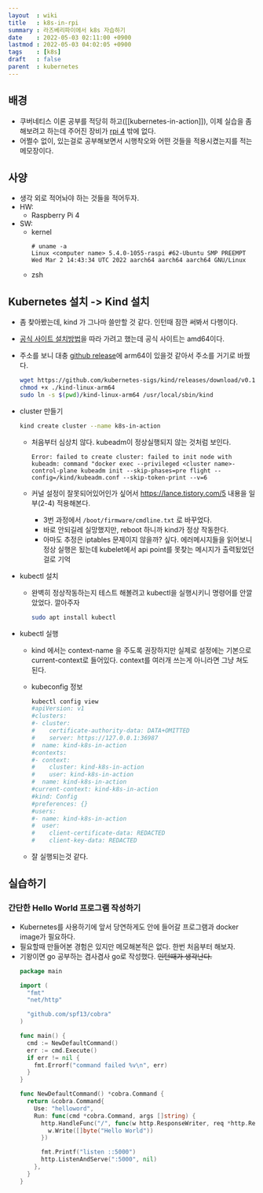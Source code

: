 ```yaml
---
layout  : wiki
title   : k8s-in-rpi
summary : 라즈베리파이에서 k8s 자습하기
date    : 2022-05-03 02:11:00 +0900
lastmod : 2022-05-03 04:02:05 +0900
tags    : [k8s]
draft   : false
parent  : kubernetes
---
```


## 배경
- 쿠버네티스 이론 공부를 적당히 하고([[kubernetes-in-action]]), 이제 실습을 좀 해보려고 하는데 주어진 장비가 [rpi 4](https://www.raspberrypi.com/products/raspberry-pi-4-model-b/) 밖에 없다.
- 어쩔수 없이, 있는걸로 공부해보면서 시행착오와 어떤 것들을 적용시켰는지를 적는 메모장이다.

## 사양
- 생각 외로 적어놔야 하는 것들을 적어두자.
- HW:
  - Raspberry Pi 4
- SW:
  - kernel
    ```
    # uname -a
    Linux <computer name> 5.4.0-1055-raspi #62-Ubuntu SMP PREEMPT Wed Mar 2 14:43:34 UTC 2022 aarch64 aarch64 aarch64 GNU/Linux
    ```
  - zsh

## Kubernetes 설치 -> Kind 설치
- 좀 찾아봤는데, kind 가 그나마 쓸만할 것 같다. 인턴때 잠깐 써봐서 다행이다.
- [공식 사이트 설치방법](https://kind.sigs.k8s.io/docs/user/quick-start/#installation)을 따라 가려고 했는데 공식 사이트는 amd64이다.
- 주소를 보니 대충 [github release](https://github.com/kubernetes-sigs/kind/releases/)에 arm64이 있을것 같아서 주소를 거기로 바꿨다.

  ```bash
  wget https://github.com/kubernetes-sigs/kind/releases/download/v0.12.0/kind-linux-arm64
  chmod +x ./kind-linux-arm64
  sudo ln -s $(pwd)/kind-linux-arm64 /usr/local/sbin/kind
  ```

- cluster 만들기

  ```bash
  kind create cluster --name k8s-in-action
  ```
  - 처음부터 심상치 않다. kubeadm이 정상실행되지 않는 것처럼 보인다.

    ```
    Error: failed to create cluster: failed to init node with kubeadm: command "docker exec --privileged <cluster name>-control-plane kubeadm init --skip-phases=pre flight --config=/kind/kubeadm.conf --skip-token-print --v=6
    ```

  - 커널 설정이 잘못되어있어인가 싶어서 https://lance.tistory.com/5 내용을 일부(2-4) 적용해본다.
    - 3번 과정에서 `/boot/firmware/cmdline.txt` 로 바꾸었다.
    - 바로 안되길레 실망했지만, reboot 하니까 kind가 정상 작동한다.
    - 아마도 추정은 iptables 문제이지 않을까? 싶다. 에러메시지들을 읽어보니 정상 실행은 됬는데 kubelet에서 api point를 못찾는 메시지가 출력됬었던걸로 기억

- kubectl 설치
  - 완벽히 정상작동하는지 테스트 해볼려고 kubectl을 실행시키니 명령어를 안깔았었다. 깔아주자

    ```bash
    sudo apt install kubectl
    ```

- kubectl 실행
  - kind 에서는 context-name 을 주도록 권장하지만 실제로 설정에는 기본으로 current-context로 들어있다. context를 여러개 쓰는게 아니라면 그냥 쳐도 된다.
  - kubeconfig 정보

    ```bash
    kubectl config view
    #apiVersion: v1
    #clusters:
    #- cluster:
    #    certificate-authority-data: DATA+OMITTED
    #    server: https://127.0.0.1:36987
    #  name: kind-k8s-in-action
    #contexts:
    #- context:
    #    cluster: kind-k8s-in-action
    #    user: kind-k8s-in-action
    #  name: kind-k8s-in-action
    #current-context: kind-k8s-in-action
    #kind: Config
    #preferences: {}
    #users:
    #- name: kind-k8s-in-action
    #  user:
    #    client-certificate-data: REDACTED
    #    client-key-data: REDACTED
    ```

  - 잘 실행되는것 같다.

## 실습하기
### 간단한 Hello World 프로그램 작성하기
- Kubernetes를 사용하기에 앞서 당연하게도 안에 들어갈 프로그램과 docker image가 필요하다.
- 필요할때 만들어본 경험은 있지만 메모해본적은 없다. 한번 처음부터 해보자.
- 기왕이면 go 공부하는 겸사겸사 go로 작성했다. ~~인턴때가 생각난다.~~
  ```go
  package main

  import (
    "fmt"
    "net/http"

    "github.com/spf13/cobra"
  )

  func main() {
    cmd := NewDefaultCommand()
    err := cmd.Execute()
    if err != nil {
      fmt.Errorf("command failed %v\n", err)
    }
  }

  func NewDefaultCommand() *cobra.Command {
    return &cobra.Command{
      Use: "helloword",
      Run: func(cmd *cobra.Command, args []string) {
        http.HandleFunc("/", func(w http.ResponseWriter, req *http.Request) {
          w.Write([]byte("Hello World"))
        })

        fmt.Printf("listen ::5000")
        http.ListenAndServe(":5000", nil)
      },
    }
  }
  ```
